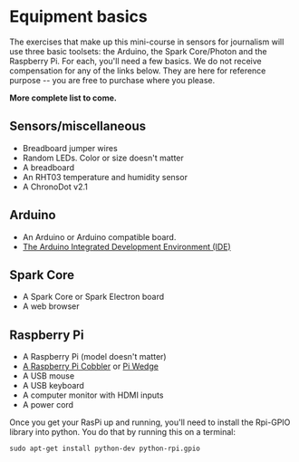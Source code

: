 # Equipment basics

The exercises that make up this mini-course in sensors for journalism will use three basic toolsets: the Arduino, the Spark Core/Photon and the Raspberry Pi. For each, you'll need a few basics. We do not receive compensation for any of the links below. They are here for reference purpose -- you are free to purchase where you please. 

**More complete list to come.**

## Sensors/miscellaneous


* Breadboard jumper wires
* Random LEDs. Color or size doesn't matter
* A breadboard
* An RHT03 temperature and humidity sensor
* A ChronoDot v2.1

## Arduino

* An Arduino or Arduino compatible board.
* [The Arduino Integrated Development Environment (IDE)](https://www.arduino.cc/en/Main/Software)


## Spark Core

* A Spark Core or Spark Electron board
* A web browser 


## Raspberry Pi

* A Raspberry Pi (model doesn't matter)
* [A Raspberry Pi Cobbler](https://www.adafruit.com/products/914) or [Pi Wedge](https://www.sparkfun.com/products/13717)
* A USB mouse
* A USB keyboard
* A computer monitor with HDMI inputs
* A power cord

Once you get your RasPi up and running, you'll need to install the Rpi-GPIO library into python. You do that by running this on a terminal:

```sudo apt-get install python-dev python-rpi.gpio```